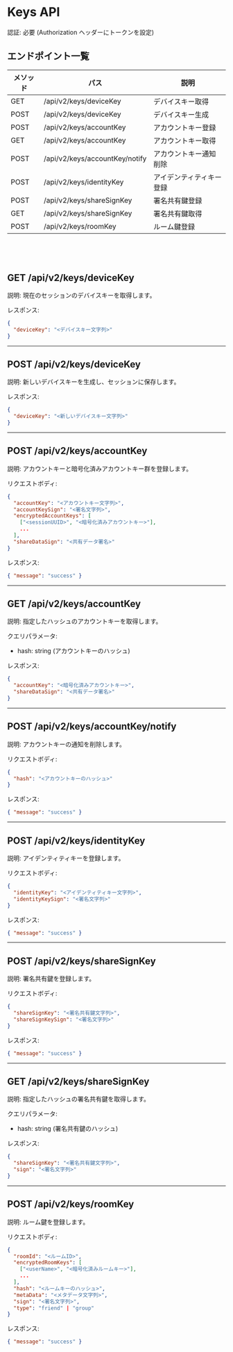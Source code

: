 # Keys API
認証: 必要 (Authorization ヘッダーにトークンを設定)

## エンドポイント一覧

| メソッド | パス                         | 説明                                 |
|----------|------------------------------|--------------------------------------|
| GET      | /api/v2/keys/deviceKey       | デバイスキー取得                     |
| POST     | /api/v2/keys/deviceKey       | デバイスキー生成                     |
| POST     | /api/v2/keys/accountKey      | アカウントキー登録                   |
| GET      | /api/v2/keys/accountKey      | アカウントキー取得                   |
| POST     | /api/v2/keys/accountKey/notify | アカウントキー通知削除             |
| POST     | /api/v2/keys/identityKey     | アイデンティティキー登録             |
| POST     | /api/v2/keys/shareSignKey    | 署名共有鍵登録                       |
| GET      | /api/v2/keys/shareSignKey    | 署名共有鍵取得                       |
| POST     | /api/v2/keys/roomKey         | ルーム鍵登録                         |
　
---

## GET /api/v2/keys/deviceKey
説明: 現在のセッションのデバイスキーを取得します。

レスポンス:
```json
{
  "deviceKey": "<デバイスキー文字列>"
}
```

---

## POST /api/v2/keys/deviceKey
説明: 新しいデバイスキーを生成し、セッションに保存します。

レスポンス:
```json
{
  "deviceKey": "<新しいデバイスキー文字列>"
}
```

---

## POST /api/v2/keys/accountKey
説明: アカウントキーと暗号化済みアカウントキー群を登録します。

リクエストボディ:
```json
{
  "accountKey": "<アカウントキー文字列>",
  "accountKeySign": "<署名文字列>",
  "encryptedAccountKeys": [
    ["<sessionUUID>", "<暗号化済みアカウントキー>"],
    ...
  ],
  "shareDataSign": "<共有データ署名>"
}
```

レスポンス:
```json
{ "message": "success" }
```

---

## GET /api/v2/keys/accountKey
説明: 指定したハッシュのアカウントキーを取得します。

クエリパラメータ:
- hash: string (アカウントキーのハッシュ)

レスポンス:
```json
{
  "accountKey": "<暗号化済みアカウントキー>",
  "shareDataSign": "<共有データ署名>"
}
```

---

## POST /api/v2/keys/accountKey/notify
説明: アカウントキーの通知を削除します。

リクエストボディ:
```json
{
  "hash": "<アカウントキーのハッシュ>"
}
```

レスポンス:
```json
{ "message": "success" }
```

---

## POST /api/v2/keys/identityKey
説明: アイデンティティキーを登録します。

リクエストボディ:
```json
{
  "identityKey": "<アイデンティティキー文字列>",
  "identityKeySign": "<署名文字列>"
}
```

レスポンス:
```json
{ "message": "success" }
```

---

## POST /api/v2/keys/shareSignKey
説明: 署名共有鍵を登録します。

リクエストボディ:
```json
{
  "shareSignKey": "<署名共有鍵文字列>",
  "shareSignKeySign": "<署名文字列>"
}
```

レスポンス:
```json
{ "message": "success" }
```

---

## GET /api/v2/keys/shareSignKey
説明: 指定したハッシュの署名共有鍵を取得します。

クエリパラメータ:
- hash: string (署名共有鍵のハッシュ)

レスポンス:
```json
{
  "shareSignKey": "<署名共有鍵文字列>",
  "sign": "<署名文字列>"
}
```

---

## POST /api/v2/keys/roomKey
説明: ルーム鍵を登録します。

リクエストボディ:
```json
{
  "roomId": "<ルームID>",
  "encryptedRoomKeys": [
    ["<userName>", "<暗号化済みルームキー>"],
    ...
  ],
  "hash": "<ルームキーのハッシュ>",
  "metaData": "<メタデータ文字列>",
  "sign": "<署名文字列>",
  "type": "friend" | "group"
}
```

レスポンス:
```json
{ "message": "success" }
```
